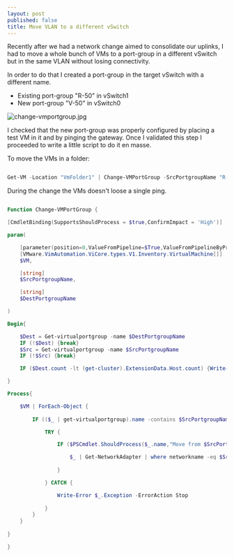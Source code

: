 ```yaml
---
layout: post
published: false
title: Move VLAN to a different vSwitch
---
```

Recently after we had a network change aimed to consolidate our uplinks, I had to move a whole bunch of VMs to a port-group in a different vSwitch but in the same VLAN without losing connectivity.

In order to do that I created a port-group in the target vSwitch with a different name.

- Existing port-group "R-50" in vSwitch1
- New port-group "V-50" in vSwitch0

![change-vmportgroup.jpg]({{site.baseurl}}/img/change-vmportgroup.jpg)

I checked that the new port-group was properly configured by placing a test VM in it and by pinging the gateway. Once I validated this step I proceeded to write a little script to do it en masse.

To move the VMs in a folder:

```Powershell

Get-VM -Location "VmFolder1" | Change-VMPortGroup -SrcPortgroupName "R-50" -DestPortgroupName "V-50"

```

During the change the VMs doesn't loose a single ping.

```Powershell

Function Change-VMPortGroup {

[CmdletBinding(SupportsShouldProcess = $true,ConfirmImpact = 'High')] 

param(

    [parameter(position=0,ValueFromPipeline=$True,ValueFromPipelineByPropertyname=$True)]
    [VMware.VimAutomation.ViCore.types.V1.Inventory.VirtualMachine[]]
    $VM,

    [string]
    $SrcPortgroupName,

    [string]
    $DestPortgroupName

)

Begin{

    $Dest = Get-virtualportgroup -name $DestPortgroupName
    IF (!$Dest) {break} 
    $Src = Get-virtualportgroup -name $SrcPortgroupName
    IF (!$Src) {break}

    IF ($Dest.count -lt (get-cluster).ExtensionData.Host.count) {Write-Warning "$DestPortgroupName not present on all the hosts"}

}

Process{

    $VM | ForEach-Object {
        
        IF (($_ | get-virtualportgroup).name -contains $SrcPortgroupName) {

            TRY {

                IF ($PSCmdlet.ShouldProcess($_.name,"Move from $SrcPortgroupName to $DestPortgroupName")) {

                    $_ | Get-NetworkAdapter | where networkname -eq $SrcPortgroupName | Set-NetworkAdapter -NetworkName $DestPortgroupName -Confirm:$false
        
                }

            } CATCH {

                Write-Error $_.Exception -ErrorAction Stop
            
            }
        }
    }
    
}

}

```
